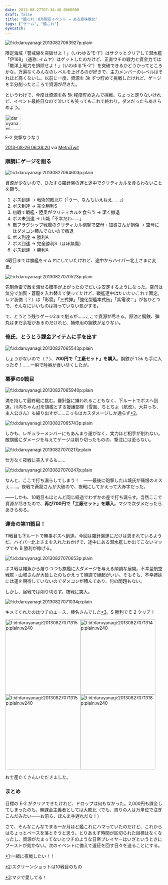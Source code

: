 ```yaml
---
date: 2013-08-27T07:34:40.0000000
draft: false
title: "艦これ：8月限定イベント → ある意味敗北"
tags: ["ゲーム", "艦これ"]
eyecatch: 
---
```

<p><span itemscope itemtype="http://schema.org/Photograph"><img src="20130827063927.png" alt="f:id:daruyanagi:20130827063927p:plain" title="f:id:daruyanagi:20130827063927p:plain" class="hatena-fotolife" itemprop="image"></span></p><p>限定海域「警戒線を突破せよ！」（いわゆる“E-1”）はサクッとクリアして潜水艦「伊168」（通称: イムヤ）はゲットしたのだけど、正直ウチの戦力と資金力では「敵洋上戦力を排除せよ！」（いわゆる“E-2”）を突破できるかどうかってところかな。万遍なくみんなのレベルを上げるのが好きで、主力メンバーのレベルはそれほど高くないし。以前に一度、資源を 3k ずつ貯めて挑戦したけれど、ゲージを半分削ったところで資源が尽きた。</p><p>というわけで、今度は資源を各 5k 程度貯め込んで挑戦。ちょっと足りないけれど、イベント最終日なので泣いても笑ってもこれで終わり。ダメだったらあきらめよう。</p><p><div class="twitter-detail twitter-detail-left"><div class="twitter-detail-user"><a class="twitter-user-screen-name" href="http://twitter.com/daruyanagi"><img src="http://a0.twimg.com/profile_images/344513261566764628/98e7ebed84ce60bbd996e7c37b3fffa7_normal.png" alt="daruyanagi" height="48" width="48"></a></div><div class="twitter-detail-tweet"><p class="twitter-detail-text">      E-2 突撃なうなう</p><p class="twitter-detail-info"><a href="http://twitter.com/daruyanagi/status/371748401307590657" class="twitter-detail-info-permalink"><span class="twitter-detail-info-date">2013-08-26</span> <span class="twitter-detail-info-time">06:38:20</span></a> <span class="twitter-detail-info-source">via <a href="http://www.metrotwit.com/" rel="nofollow">MetroTwit</a></span></p></div></div></p>

<div class="section">
<h3>順調にゲージを削る</h3>
<p><span itemscope itemtype="http://schema.org/Photograph"><img src="20130827064603.png" alt="f:id:daruyanagi:20130827064603p:plain" title="f:id:daruyanagi:20130827064603p:plain" class="hatena-fotolife" itemprop="image"></span></p><p>資源が少ないので、ひたすら羅針盤の運と途中でクリティカルを食らわないことを願う。</p>

<ol>
<li>ボス到達 → 戦術的敗北C（「うー、なんもいえねえ……」）</li>
<li>ボス到達 → 完全勝利S</li>
<li>初戦で戦艦・陸奥がクリティカルを食らう → 潔く撤退</li>
<li>ボス未到達 → 山城「不幸だわ……」</li>
<li>敵フラグシップ戦艦のクリティカル砲撃で空母・加賀さんが損傷 → 空母にはダメコン積んでないので撤退</li>
<li>ボス到達 → 勝利A</li>
<li>ボス到達 → 完全勝利S（ほぼ無傷）</li>
<li>ボス到達 → 勝利A</li>
</ol><p>4戦目までは旗艦をイムヤにしていたけれど、途中からハイパー北上さまに変更。</p><p><span itemscope itemtype="http://schema.org/Photograph"><img src="20130827070523.png" alt="f:id:daruyanagi:20130827070523p:plain" title="f:id:daruyanagi:20130827070523p:plain" class="hatena-fotolife" itemprop="image"></span></p><p>先制魚雷で敵を潰せる確率が上がったのでだいぶ安定するようになった。空母は気分で加賀・蒼龍を入れ替えて使ってたけど、戦艦連中はだいたいこれで固定。レア装備（？）は「彩雲」「三式弾」「強化型艦本式缶」「紫電改二」が各ひとつで、そんなにいいものは持っていない気がする。</p><p>で、とうとう残りゲージ2まで削るが……ここで資源が尽きる。原油と鋼鉄、弾丸はまだ余裕があるのだけれど、補修用の鋼鉄が足りない。</p>

</div>
<div class="section">
<h3>俺氏、とうとう課金アイテムに手を出す</h3>
<p><span itemscope itemtype="http://schema.org/Photograph"><img src="20130827065543.png" alt="f:id:daruyanagi:20130827065543p:plain" title="f:id:daruyanagi:20130827065543p:plain" class="hatena-fotolife" itemprop="image"></span></p><p>しょうがないので（？）、<b>700円で「工廠セット」を購入</b>。鋼鉄が 1.5k も手に入ったぞ！……一瞬で陸奥が食い尽くしたが。</p>

</div>
<div class="section">
<h3>悪夢の9戦目</h3>
<p><span itemscope itemtype="http://schema.org/Photograph"><img src="20130827065940.png" alt="f:id:daruyanagi:20130827065940p:plain" title="f:id:daruyanagi:20130827065940p:plain" class="hatena-fotolife" itemprop="image"></span></p><p>満を持して最終戦に挑む。羅針盤に嫌われることもなく、下ルートでボスへ到達。川内ちゃん<a href="#f1" name="fn1" title="一緒に夜戦したい！！">*1</a>を旗艦とする援護部隊（雪風、ちとちよ（航改）、大井っち、主人公さん）も繰り出すが……こっちはカスダメージしか通らず<a href="#f2" name="fn2" title="スクリーンショットは10戦目のもの">*2</a>。</p><p><span itemscope itemtype="http://schema.org/Photograph"><img src="20130827065743.png" alt="f:id:daruyanagi:20130827065743p:plain" title="f:id:daruyanagi:20130827065743p:plain" class="hatena-fotolife" itemprop="image"></span></p><p>しかも、レギュラーメンバーにもあんまり運がなく、実力ほど相手が削れない。敵旗艦にダメージを与えてゲージは削り切ったものの、撃沈には至らない。</p><p><span itemscope itemtype="http://schema.org/Photograph"><img src="20130827070217.png" alt="f:id:daruyanagi:20130827070217p:plain" title="f:id:daruyanagi:20130827070217p:plain" class="hatena-fotolife" itemprop="image"></span></p><p>仕方なく夜戦に突入するも……</p><p><span itemscope itemtype="http://schema.org/Photograph"><img src="20130827070247.png" alt="f:id:daruyanagi:20130827070247p:plain" title="f:id:daruyanagi:20130827070247p:plain" class="hatena-fotolife" itemprop="image"></span></p><p>なんと、ここで打ち漏らしてしまう！　――最後に砲撃した山城氏が痛恨のミスぇ……。夜戦で蒼龍さんが大破ので、夜戦にしてかえって大赤字だった。</p><p>――しかも、10戦目もほとんど同じ経過でわずかの差で打ち漏らす。当然ここで資源が尽きたので、<b>再び700円で「工廠セット」を購入</b>。マジで次ダメだったらあきらめる。</p>

</div>
<div class="section">
<h3>運命の第11戦目！</h3>
<p>11戦目も下ルートで無事ボスへ到達。今回は羅針盤運にだけは恵まれているようだ。ハイパー北上さまを入れたおかげで、途中にある潜水艦しか出てこないマップでも B 勝利が稼げる。</p><p><span itemscope itemtype="http://schema.org/Photograph"><img src="20130827070653.png" alt="f:id:daruyanagi:20130827070653p:plain" title="f:id:daruyanagi:20130827070653p:plain" class="hatena-fotolife" itemprop="image"></span></p><p>ボス戦は雑魚から屠りつつも旗艦に大ダメージを与える順調な展開。不幸型航空戦艦・山城さんが大破したのもかえって順調で縁起がいい。そもそも、不幸姉妹には運を期待していないのでダメコンが積んであり、何の問題もない。</p><p>しかし、昼戦では削り切らず。夜戦に突入。</p><p><span itemscope itemtype="http://schema.org/Photograph"><img src="20130827071034.png" alt="f:id:daruyanagi:20130827071034p:plain" title="f:id:daruyanagi:20130827071034p:plain" class="hatena-fotolife" itemprop="image"></span></p><p>キメてくれたのはウチのエース、榛名さんでした<a href="#f3" name="fn3" title="マジで愛してる！">*3</a>。S 勝利で E-2 クリア！</p><p><span itemscope itemtype="http://schema.org/Photograph"><img src="20130827071315.png" alt="f:id:daruyanagi:20130827071315p:plain:w240" title="f:id:daruyanagi:20130827071315p:plain:w240" class="hatena-fotolife" style="width:240px" itemprop="image"></span><span itemscope itemtype="http://schema.org/Photograph"><img src="20130827071314.png" alt="f:id:daruyanagi:20130827071314p:plain:w240" title="f:id:daruyanagi:20130827071314p:plain:w240" class="hatena-fotolife" style="width:240px" itemprop="image"></span><span itemscope itemtype="http://schema.org/Photograph"><img src="20130827071315.png" alt="f:id:daruyanagi:20130827071315p:plain:w240" title="f:id:daruyanagi:20130827071315p:plain:w240" class="hatena-fotolife" style="width:240px" itemprop="image"></span><span itemscope itemtype="http://schema.org/Photograph"><img src="20130827071318.png" alt="f:id:daruyanagi:20130827071318p:plain:w240" title="f:id:daruyanagi:20130827071318p:plain:w240" class="hatena-fotolife" style="width:240px" itemprop="image"></span></p><p>お土産たくさんいただきました。</p>

</div>
<div class="section">
<h3>まとめ</h3>
<p>目標の E-2 がクリアできたけれど、ドロップは何もなかった。2,000円も課金してしまったのも、無課金主義者としては大敗北（でも、周りの人は万単位で注ぎこんだみたい――お前ら、ほんま手遅れだな！）</p><p>さて、そんなこんなでまる一か月ほど艦これにハマっていたのだけど、これからはちょっとペースを落とそうと思う。とりあえず時間が区切られた目標はなくなったし、資源がたまってないとウチのような日帝プレイヤーはいざというときにブーストが効かない。次のイベントに備えて遠征を回す日々を送ることにする。</p>

</div><div class="footnote">
<p class="footnote"><a href="#fn1" name="f1" class="footnote-number">*1</a><span class="footnote-delimiter">:</span><span class="footnote-text">一緒に夜戦したい！！</span></p>
<p class="footnote"><a href="#fn2" name="f2" class="footnote-number">*2</a><span class="footnote-delimiter">:</span><span class="footnote-text">スクリーンショットは10戦目のもの</span></p>
<p class="footnote"><a href="#fn3" name="f3" class="footnote-number">*3</a><span class="footnote-delimiter">:</span><span class="footnote-text">マジで愛してる！</span></p>
</div>